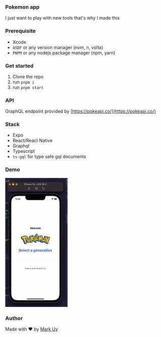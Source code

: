 


### Pokemon app

I just want to play with new tools that's why I made this

### Prerequisite

- Xcode
- `ASDF` or any version manager (nvm, n, volta)
- `PNPM` or any nodejs package manager (npm, yarn)

### Get started

1. Clone the repo
2. run `pnpm i`
3. run `pnpm start`

### API

GraphQL endpoint provided by [https://pokeapi.co/](https://pokeapi.co/)

### Stack

- Expo
- React/React Native
- Graphql
- Typescript
- `ts-gql` for type safe gql documents

### Demo

![Demo](https://raw.githubusercontent.com/markanthonyuy/pokemon-app/main/assets/new-demo.gif)

### Author
Made with ❤️ by [Mark Uy](https://markanthonyuy.com/)
